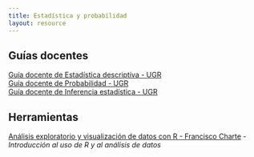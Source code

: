 ```yaml
---
title: Estadística y probabilidad
layout: resource
---
```


## Guías docentes
[Guía docente de Estadística descriptiva - UGR](http://grados.ugr.es/informaticaymatematicas/pages/infoacademica/guiasdocentes/201415/primero/2semestre/estadisticadescriptivaeintroduccionalaprobabilidad/!)  
[Guía docente de Probabilidad - UGR](http://grados.ugr.es/informaticaymatematicas/pages/infoacademica/guiasdocentes/201415/tercero/1semestre/probabilidad/!)  
[Guía docente de Inferencia estadística - UGR](http://grados.ugr.es/informaticaymatematicas/pages/infoacademica/guiasdocentes/201415/cuarto/1semestre/inferenciaestadistica/!)  


## Herramientas
[Análisis exploratorio y visualización de datos con R - Francisco Charte](https://github.com/fcharte/CursoUNIA14/blob/master/ExploraVisualizaConR-FCharte.pdf?raw=true) - *Introducción al uso de R y al análisis de datos*   
